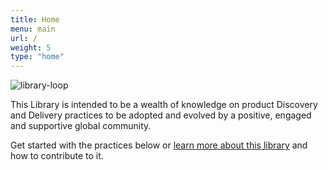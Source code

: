 ```yaml
---
title: Home
menu: main
url: /
weight: 5
type: "home"
---
```


![library-loop](/images/loop-labels-path.svg)

This Library is intended to be a wealth of knowledge on product Discovery and Delivery practices to be adopted and evolved by a positive, engaged and supportive global community.

Get started with the practices below or [learn more about this library](/about) and how to contribute to it.
